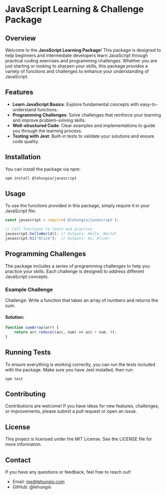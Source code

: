 # JavaScript Learning & Challenge Package

## Overview

Welcome to the **JavaScript Learning Package**! This package is designed to help beginners and intermediate developers learn JavaScript through practical coding exercises and programming challenges. Whether you are just starting or looking to sharpen your skills, this package provides a variety of functions and challenges to enhance your understanding of JavaScript.

## Features

- **Learn JavaScript Basics**: Explore fundamental concepts with easy-to-understand functions.
- **Programming Challenges**: Solve challenges that reinforce your learning and improve problem-solving skills.
- **Well-structured Code**: Clear examples and implementations to guide you through the learning process.
- **Testing with Jest**: Built-in tests to validate your solutions and ensure code quality.

## Installation

You can install the package via npm:

```bash
npm install @lehungio/javascript
```

## Usage

To use the functions provided in this package, simply require it in your JavaScript file:

```js
const javascript = require('@lehungio/javascript');

// Call functions to learn and practice
javascript.helloWorld(); // Outputs: Hello, World!
javascript.hi("Alice");  // Outputs: Hi, Alice!
```

## Programming Challenges

The package includes a series of programming challenges to help you practice your skills. Each challenge is designed to address different JavaScript concepts.

### Example Challenge
Challenge: Write a function that takes an array of numbers and returns the sum.

#### Solution:

```js
function sumArray(arr) {
    return arr.reduce((acc, num) => acc + num, 0);
}
```

## Running Tests

To ensure everything is working correctly, you can run the tests included with the package. Make sure you have Jest installed, then run:

```
npm test
```

## Contributing
Contributions are welcome! If you have ideas for new features, challenges, or improvements, please submit a pull request or open an issue.

## License
This project is licensed under the MIT License. See the LICENSE file for more information.

## Contact
If you have any questions or feedback, feel free to reach out!

- Email: me@lehungio.com 
- GitHub: @lehungio
